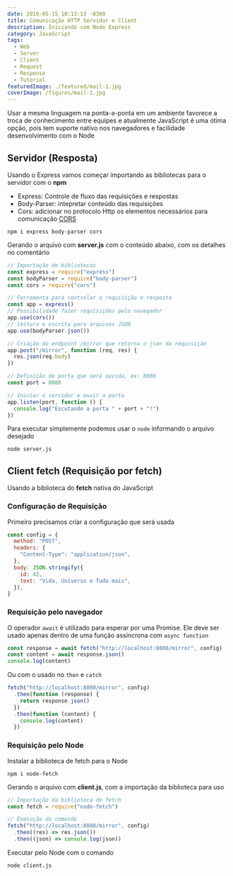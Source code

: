 ```yaml
---
date: 2019-05-15 10:13:13 -0300
title: Comunicação HTTP Servidor e Client
description: Iniciando com Node Express
category: JavaScript
tags:
  - Web
  - Server
  - Client
  - Request
  - Response
  - Tutorial
featuredImage: ./featured/mail-1.jpg
coverImage: /figures/mail-1.jpg
---
```


Usar a mesma linguagem na ponta-a-ponta em um ambiente favorece a troca de conhecimento entre equipes e atualmente JavaScript é uma ótima opção, pois tem suporte nativo nos navegadores e facilidade desenvolvimento com o Node

## Servidor (Resposta)

Usando o Express vamos começar importando as bibliotecas para o servidor com o **npm**

- Express: Controle de fluxo das requisições e respostas
- Body-Parser: intepretar conteúdo das requisições
- Cors: adicionar no protocolo Http os elementos necessários para comunicação [CORS](https://pt.wikipedia.org/wiki/Cross-origin_resource_sharing)

```shell
npm i express body-parser cors
```

Gerando o arquivo com **server.js** com o conteúdo abaixo, com os detalhes no comentário

```javascript
// Importação de bibliotecas
const express = require("express")
const bodyParser = require("body-parser")
const cors = require("cors")

// Ferramenta para controlar a requisição e resposta
const app = express()
// Possibilidade fazer requisições pelo navegador
app.use(cors())
// leitura e escrita para arquivos JSON
app.use(bodyParser.json())

// Criação do endpoint /mirror que retorna o json da requisição
app.post("/mirror", function (req, res) {
  res.json(req.body)
})

// Definição de porta que será ouvida, ex: 8080
const port = 8080

// Iniciar o servidor e ouvir a porta
app.listen(port, function () {
  console.log("Escutando a porta " + port + "!")
})
```

Para executar simplemente podemos usar o `node` informando o arquivo desejado

```shell
node server.js
```

## Client fetch (Requisição por fetch)

Usando a biblioteca do **fetch** nativa do JavaScript

### Configuração de Requisição

Primeiro precisamos criar a configuração que será usada

```javascript
const config = {
  method: "POST",
  headers: {
    "Content-Type": "application/json",
  },
  body: JSON.stringify({
    id: 42,
    text: "Vida, Universo e Tudo mais",
  }),
}
```

### Requisição pelo navegador

O operador `await` é utilizado para esperar por uma Promise. Ele deve ser usado apenas dentro de uma função assíncrona com `async function`

```javascript
const response = await fetch("http://localhost:8080/mirror", config)
const content = await response.json()
console.log(content)
```

Ou com o usado no `then` e `catch`

```javascript
fetch("http://localhost:8080/mirror", config)
  .then(function (response) {
    return response.json()
  })
  .then(function (content) {
    console.log(content)
  })
```

### Requisição pelo Node

Instalar a biblioteca de fetch para o Node

```shell
npm i node-fetch
```

Gerando o arquivo com **client.js**, com a importação da biblioteca para uso

```javascript
// Importação da biblioteca de fetch
const fetch = require("node-fetch")

// Execução do comando
fetch("http://localhost:8080/mirror", config)
  .then((res) => res.json())
  .then((json) => console.log(json))
```

Executar pelo Node com o comando

```shell
node client.js
```
